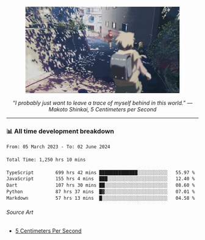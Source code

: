 <p align="center"><img src="asset/header.jpg" width="80%"/></p>
<p align="center"><i>“I probably just want to leave a trace of myself behind in this world.” ― Makoto Shinkai, 5 Centimeters per Second</i></p>

---
<!--
<details>
  <summary>📃 My Resume</summary>

### Education

- 📖 **Computer Science**\
📆 10/2021 - present\
📍 **Thang Long University** - Hoang Mai, Hanoi, Vietnam

### Experience

<img align="right" src="https://img.shields.io/badge/Figma-F24E1E?style=flat&logo=figma&logoColor=white"/>
<img align="right" src="https://img.shields.io/badge/node.js-6DA55F?style=flat&logo=node.js&logoColor=white"/>
<img align="right" src="https://img.shields.io/badge/Next.js-black?style=flat&logo=next.js&logoColor=white"/>
<img align="right" src="https://img.shields.io/badge/TypeScript-007ACC?style=flat&logo=typescript&logoColor=white"/>


- 👨‍💻 **Frontend Web Intern**\
📆 07/2023 - present\
📍 **MQ ICT Solutions** - Hoang Mai, Hanoi, Vietnam
</details> 
-->

### 📊 All time development breakdown

<!--START_SECTION:waka-->

```txt
From: 05 March 2023 - To: 02 June 2024

Total Time: 1,250 hrs 10 mins

TypeScript        699 hrs 42 mins ██████████████░░░░░░░░░░░   55.97 %
JavaScript        155 hrs 4 mins  ███░░░░░░░░░░░░░░░░░░░░░░   12.40 %
Dart              107 hrs 30 mins ██░░░░░░░░░░░░░░░░░░░░░░░   08.60 %
Python            87 hrs 37 mins  █▓░░░░░░░░░░░░░░░░░░░░░░░   07.01 %
Markdown          57 hrs 13 mins  █░░░░░░░░░░░░░░░░░░░░░░░░   04.58 %
```

<!--END_SECTION:waka-->

###### Source Art

-  [5 Centimeters Per Second](https://wallhaven.cc/w/nrowq1)

